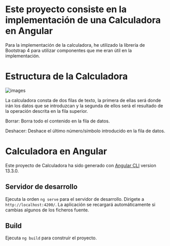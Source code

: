 
# Este proyecto consiste en la implementación de una Calculadora en Angular

Para la implementación de la calculadora, he utilizado la librería de Bootstrap 4 para utilizar componentes que me eran útil en la implementación.

# Estructura de la Calculadora

![images](https://user-images.githubusercontent.com/58311234/160182204-62d527a2-e4db-4f33-a5f4-80e1ab6cef44.jpg)

La calculadora consta de dos filas de texto, la primera de ellas será donde irán los datos que se introduzcan y la segunda de ellos será el resultado de la operación descrita en la fila superior.

Borrar: Borra todo el contenido en la fila de datos.

Deshacer: Deshace el último número/símbolo introducido en la fila de datos.

# Calculadora en Angular

Este proyecto de Calculadora ha sido generado con [Angular CLI](https://github.com/angular/angular-cli) version 13.3.0.

## Servidor de desarrollo

Ejecuta la orden `ng serve` para el servidor de desarrollo. Dirigete a `http://localhost:4200/`. La aplicación se recargará automáticamente si cambias algunos de los ficheros fuente.

## Build

Ejecuta `ng build` para construir el proyecto. 

